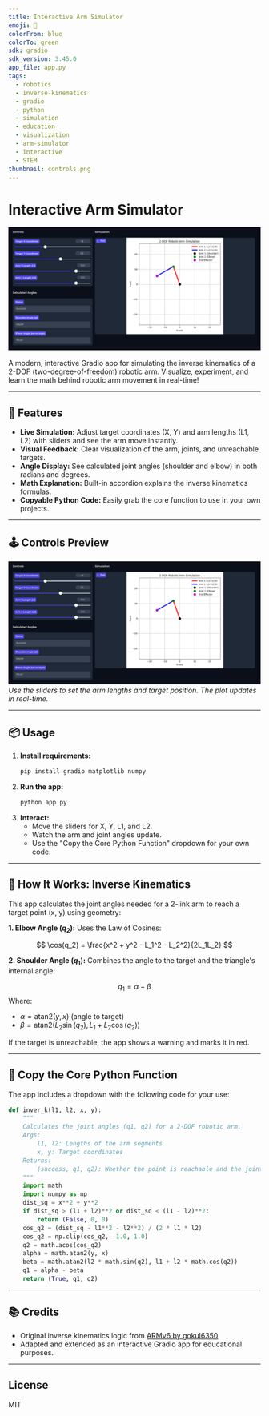 ```yaml
---
title: Interactive Arm Simulator
emoji: 🤖
colorFrom: blue
colorTo: green
sdk: gradio
sdk_version: 3.45.0
app_file: app.py
tags:
  - robotics
  - inverse-kinematics
  - gradio
  - python
  - simulation
  - education
  - visualization
  - arm-simulator
  - interactive
  - STEM
thumbnail: controls.png
---
```


<!--
SEO: Interactive Arm Simulator, 2-DOF robotic arm, inverse kinematics, python gradio app, robotics education, interactive simulation, arm kinematics visualization, open source robotics tool, robot arm math, educational robotics, engineering demo, real-time robotics, STEM learning
Description: Interactive Arm Simulator is a Python Gradio app for simulating and visualizing the inverse kinematics of a 2-DOF robotic arm. Adjust controls, see real-time results, and learn the math behind robotic arms. Perfect for education, demos, and open source robotics projects.
-->



# Interactive Arm Simulator

![Preview of Controls](controls.png)

A modern, interactive Gradio app for simulating the inverse kinematics of a 2-DOF (two-degree-of-freedom) robotic arm. Visualize, experiment, and learn the math behind robotic arm movement in real-time!

---

## 🚀 Features
- **Live Simulation:** Adjust target coordinates (X, Y) and arm lengths (L1, L2) with sliders and see the arm move instantly.
- **Visual Feedback:** Clear visualization of the arm, joints, and unreachable targets.
- **Angle Display:** See calculated joint angles (shoulder and elbow) in both radians and degrees.
- **Math Explanation:** Built-in accordion explains the inverse kinematics formulas.
- **Copyable Python Code:** Easily grab the core function to use in your own projects.

---

## 🕹️ Controls Preview
![Controls Screenshot](controls.png)
*Use the sliders to set the arm lengths and target position. The plot updates in real-time.*

---

## 📦 Usage
1. **Install requirements:**
   ```bash
   pip install gradio matplotlib numpy
   ```
2. **Run the app:**
   ```bash
   python app.py
   ```
3. **Interact:**
   - Move the sliders for X, Y, L1, and L2.
   - Watch the arm and joint angles update.
   - Use the "Copy the Core Python Function" dropdown for your own code.

---

## 🧮 How It Works: Inverse Kinematics
This app calculates the joint angles needed for a 2-link arm to reach a target point (x, y) using geometry:

**1. Elbow Angle ($q_2$):**
Uses the Law of Cosines:

$$ \cos(q_2) = \frac{x^2 + y^2 - L_1^2 - L_2^2}{2L_1L_2} $$

**2. Shoulder Angle ($q_1$):**
Combines the angle to the target and the triangle's internal angle:

$$ q_1 = \alpha - \beta $$
Where:
- $\alpha = \text{atan2}(y, x)$ (angle to target)
- $\beta = \text{atan2}(L_2 \sin(q_2), L_1 + L_2 \cos(q_2))$

If the target is unreachable, the app shows a warning and marks it in red.

---

## 📝 Copy the Core Python Function
The app includes a dropdown with the following code for your use:

```python
def inver_k(l1, l2, x, y):
    """
    Calculates the joint angles (q1, q2) for a 2-DOF robotic arm.
    Args:
        l1, l2: Lengths of the arm segments
        x, y: Target coordinates
    Returns:
        (success, q1, q2): Whether the point is reachable and the joint angles in radians
    """
    import math
    import numpy as np
    dist_sq = x**2 + y**2
    if dist_sq > (l1 + l2)**2 or dist_sq < (l1 - l2)**2:
        return (False, 0, 0)
    cos_q2 = (dist_sq - l1**2 - l2**2) / (2 * l1 * l2)
    cos_q2 = np.clip(cos_q2, -1.0, 1.0)
    q2 = math.acos(cos_q2)
    alpha = math.atan2(y, x)
    beta = math.atan2(l2 * math.sin(q2), l1 + l2 * math.cos(q2))
    q1 = alpha - beta
    return (True, q1, q2)
```

---

## 📚 Credits
- Original inverse kinematics logic from [ARMv6 by gokul6350](https://github.com/gokul6350/ARMv6/blob/main/main_src/inverse_k.py)
- Adapted and extended as an interactive Gradio app for educational purposes.

---

## License
MIT
